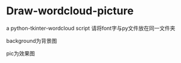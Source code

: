 # Draw-wordcloud-picture
a python-tkinter-wordcloud script
请将font字与py文件放在同一文件夹

background为背景图

pic为效果图
